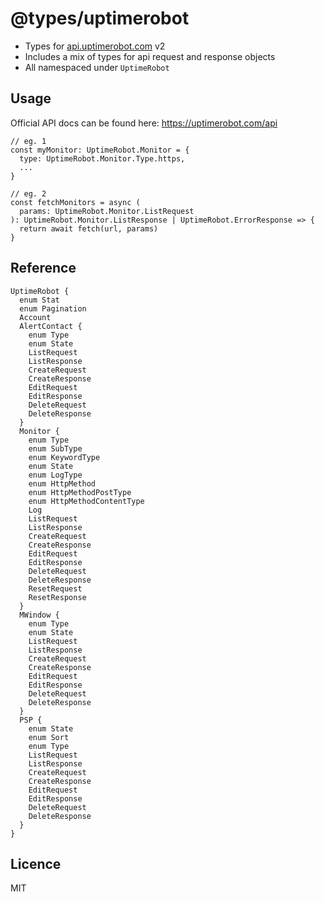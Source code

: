 # @types/uptimerobot

* Types for [api.uptimerobot.com](https://uptimerobot.com) v2
* Includes a mix of types for api request and response objects
* All namespaced under `UptimeRobot`

## Usage

Official API docs can be found here: https://uptimerobot.com/api

```
// eg. 1
const myMonitor: UptimeRobot.Monitor = {
  type: UptimeRobot.Monitor.Type.https,
  ...
}

// eg. 2
const fetchMonitors = async (
  params: UptimeRobot.Monitor.ListRequest
): UptimeRobot.Monitor.ListResponse | UptimeRobot.ErrorResponse => {
  return await fetch(url, params)
}
```

## Reference

```
UptimeRobot {
  enum Stat
  enum Pagination
  Account
  AlertContact {
    enum Type
    enum State
    ListRequest
    ListResponse
    CreateRequest
    CreateResponse
    EditRequest
    EditResponse
    DeleteRequest
    DeleteResponse
  }
  Monitor {
    enum Type
    enum SubType
    enum KeywordType
    enum State
    enum LogType
    enum HttpMethod
    enum HttpMethodPostType
    enum HttpMethodContentType
    Log
    ListRequest
    ListResponse
    CreateRequest
    CreateResponse
    EditRequest
    EditResponse
    DeleteRequest
    DeleteResponse
    ResetRequest
    ResetResponse
  }
  MWindow {
    enum Type
    enum State
    ListRequest
    ListResponse
    CreateRequest
    CreateResponse
    EditRequest
    EditResponse
    DeleteRequest
    DeleteResponse
  }
  PSP {
    enum State
    enum Sort
    enum Type
    ListRequest
    ListResponse
    CreateRequest
    CreateResponse
    EditRequest
    EditResponse
    DeleteRequest
    DeleteResponse
  }
}
```

## Licence

MIT
